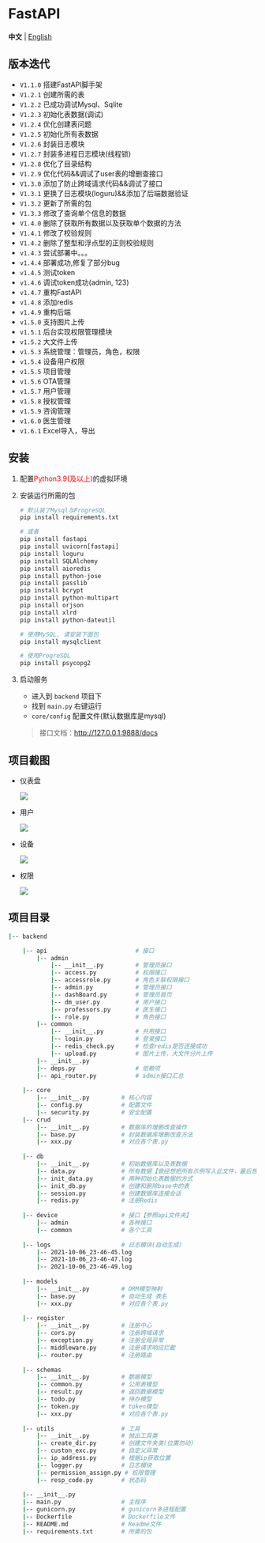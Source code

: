 # FastAPI

**中文** | [English](./README.md)

## 版本迭代

+ `V1.1.0` 搭建FastAPI脚手架
+ `V1.2.1` 创建所需的表
+ `V1.2.2` 已成功调试Mysql、Sqlite
+ `V1.2.3` 初始化表数据(调试)
+ `V1.2.4` 优化创建表问题
+ `V1.2.5` 初始化所有表数据
+ `V1.2.6` 封装日志模块
+ `V1.2.7` 封装多进程日志模块(线程锁)
+ `V1.2.8` 优化了目录结构
+ `V1.2.9` 优化代码&&调试了user表的增删查接口
+ `V1.3.0` 添加了防止跨域请求代码&&调试了接口
+ `V1.3.1` 更换了日志模块(loguru)&&添加了后端数据验证
+ `V1.3.2` 更新了所需的包
+ `V1.3.3` 修改了查询单个信息的数据
+ `V1.4.0` 删除了获取所有数据以及获取单个数据的方法
+ `V1.4.1` 修改了校验规则
+ `V1.4.2` 删除了整型和浮点型的正则校验规则
+ `v1.4.3` 尝试部署中。。。
+ `v1.4.4` 部署成功,修复了部分bug
+ `v1.4.5` 测试token
+ `v1.4.6` 调试token成功(admin, 123)
+ `v1.4.7` 重构FastAPI
+ `v1.4.8` 添加redis
+ `v1.4.9` 重构后端 
+ `v1.5.0` 支持图片上传 
+ `v1.5.1` 后台实现权限管理模块
+ `v1.5.2` 大文件上传
+ `v1.5.3` 系统管理：管理员，角色，权限
+ `v1.5.4` 设备用户权限
+ `v1.5.5` 项目管理
+ `v1.5.6` OTA管理
+ `v1.5.7` 用户管理
+ `v1.5.8` 授权管理
+ `v1.5.9` 咨询管理
+ `v1.6.0` 医生管理
+ `v1.6.1` Excel导入，导出

## 安装

1. 配置<font color="red">Python3.9(及以上)</font>的虚拟环境

2. 安装运行所需的包

   ```python
   # 默认装了Mysql与ProgreSQL
   pip install requirements.txt
   
   # 或者
   pip install fastapi
   pip install uvicorn[fastapi]
   pip install loguru
   pip install SQLAlchemy
   pip install aioredis
   pip install python-jose
   pip install passlib
   pip install bcrypt
   pip install python-multipart
   pip install orjson
   pip install xlrd
   pip install python-dateutil
   
   # 使用MySQL, 请安装下面包
   pip install mysqlclient
   
   # 使用ProgreSQL
   pip install psycopg2
   ```


3. 启动服务

    + 进入到 `backend` 项目下
    + 找到 `main.py` 右键运行
    + `core/config` 配置文件(默认数据库是mysql)

   > 接口文档：http://127.0.0.1:9888/docs

## 项目截图

+ 仪表盘

  ![](../image/5.png)

+ 用户

  ![](../image/6.png)

+ 设备

  ![](../image/7.png)

+ 权限

  ![](../image/8.png)

## 项目目录

```sh
|-- backend

    |-- api					        # 接口
        |-- admin
            |-- __init__.py       	# 管理员接口       	             	                  
            |-- access.py	        # 权限接口
            |-- accessrole.py	    # 角色关联权限接口
            |-- admin.py	        # 管理员接口
            |-- dashBoard.py	    # 管理员首页    
            |-- dm_user.py	        # 用户接口
            |-- professors.py	    # 医生接口
            |-- role.py	            # 角色接口   
        |-- common                  
            |-- __init__.py       	# 共用接口 
            |-- login.py	        # 登录接口
            |-- redis_check.py	    # 检查redis是否连接成功
            |-- upload.py	        # 图片上传，大文件分片上传
        |-- __init__.py	         
        |-- deps.py	                # 依赖项
        |-- api_router.py	       	# admin接口汇总    
                         
	|-- core					
		|-- __init__.py			# 核心内容   
		|-- config.py			# 配置文件
		|-- security.py		    # 安全配置
	|-- crud
		|-- __init__.py			# 数据库的增删改查操作
		|-- base.py     		# 封装数据库增删改查方法
		|-- xxx.py              # 对应各个表.py
		
 	|-- db					
 		|-- __init__.py			# 初始数据库以及表数据
		|-- data.py		        # 所有数据【曾经想把所有示例写入此文件，最后想想还是算了，直接用mysql导出.sql文件】
    	|-- init_data.py		# 两种初始化表数据的方式
		|-- init_db.py			# 创建和删除base中的表
		|-- session.py			# 创建数据库连接会话
    	|-- redis.py		    # 注册Redis
        
    |-- device					# 接口【参照api文件夹】
        |-- admin               # 各种接口
        |-- common              # 各个工具
    	
    |-- logs                    # 日志模块(自动生成)
        |-- 2021-10-06_23-46-45.log			    
        |-- 2021-10-06_23-46-47.log			    
        |-- 2021-10-06_23-46-49.log		
        	    
	|-- models                  
		|-- __init__.py			# ORM模型映射
		|-- base.py		        # 自动生成 表名
		|-- xxx.py              # 对应各个表.py
		
	|-- register               
	    |-- __init__.py			# 注册中心
	    |-- cors.py			    # 注册跨域请求
	    |-- exception.py		# 注册全局异常
	    |-- middleware.py		# 注册请求响应拦截
	    |-- router.py		    # 注册路由
	    
	|-- schemas 
		|-- __init__.py			# 数据模型
		|-- common.py			# 公用表模型
		|-- result.py			# 返回数据模型
		|-- todo.py			    # 待办模型
		|-- token.py			# token模型
		|-- xxx.py              # 对应各个表.py
		
	|-- utils                   # 工具
	    |-- __init__.py		    # 抛出工具类
	    |-- create_dir.py		# 创建文件夹类(位置勿动)
	    |-- custon_exc.py		# 自定义异常
	    |-- ip_address.py		# 根据ip获取位置
	    |-- logger.py		    # 日志模块
	    |-- permission_assign.py # 权限管理
	    |-- resp_code.py	    # 状态码
	
	|-- __init__.py
	|-- main.py					# 主程序
	|-- gunicorn.py				# gunicorn多进程配置
	|-- Dockerfile              # Dockerfile文件
	|-- README.md               # Readme文件
	|-- requirements.txt		# 所需的包
```

